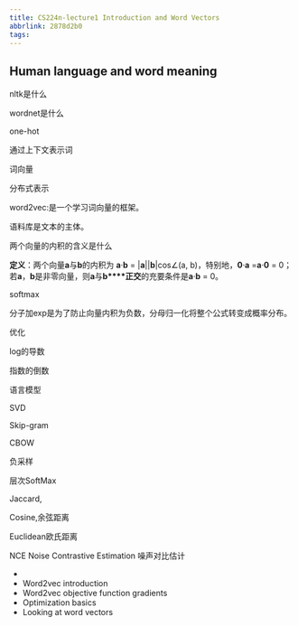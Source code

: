 ```yaml
---
title: CS224n-lecture1 Introduction and Word Vectors
abbrlink: 2878d2b0
tags:
---
```


## Human language and word meaning

nltk是什么

wordnet是什么

one-hot

通过上下文表示词

词向量

分布式表示

word2vec:是一个学习词向量的框架。

语料库是文本的主体。

两个向量的内积的含义是什么

**定义**：两个向量**a**与**b**的内积为 **a**·**b** = |**a**||**b**|cos∠(a, b)，特别地，**0**·**a** =**a**·**0** = 0；若**a**，**b**是非零向量，则**a**与**b\**\**正交**的充要条件是**a**·**b** = 0。

softmax

分子加exp是为了防止向量内积为负数，分母归一化将整个公式转变成概率分布。

优化

log的导数

指数的倒数

语言模型

SVD

Skip-gram

CBOW

负采样

层次SoftMax

Jaccard,

Cosine,余弦距离

Euclidean欧氏距离

NCE Noise Contrastive Estimation 噪声对比估计

* 
* Word2vec introduction
* Word2vec objective function gradients
* Optimization basics
* Looking at word vectors